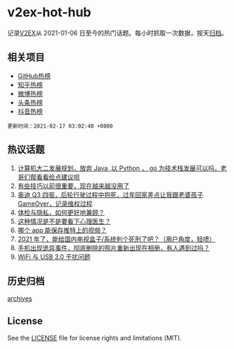 # v2ex-hot-hub

 记录[V2EX](https://www.v2ex.com/)从 2021-01-06 日至今的热门话题。每小时抓取一次数据，按天[归档](archives)。
 
 ## 相关项目

- [GitHub热榜](https://github.com/lonnyzhang423/github-hot-hub)
- [知乎热榜](https://github.com/lonnyzhang423/zhihu-hot-hub)
- [微博热榜](https://github.com/lonnyzhang423/weibo-hot-hub)
- [头条热榜](https://github.com/lonnyzhang423/toutiao-hot-hub)
- [抖音热榜](https://github.com/lonnyzhang423/douyin-hot-hub)


 `更新时间：2021-02-17 03:02:40 +0800`

## 热议话题

1. [计算机大二发展规划，放弃 Java ,以 Python ， go 为技术栈发展可以吗，老哥们帮看看给点建议呗](https://www.v2ex.com/t/753564)
1. [有些技巧以前很重要，现在越来越没用了](https://www.v2ex.com/t/753483)
1. [奥迪 Q3 四驱，后轮行驶过程中抱死，过年回家差点让我跟老婆孩子 GameOver，记录维权过程](https://www.v2ex.com/t/753572)
1. [体检与隐私，如何更好地兼顾？](https://www.v2ex.com/t/753499)
1. [这种情况是不是要看下心理医生？](https://www.v2ex.com/t/753575)
1. [哪个 app 能保存推特上的视频？](https://www.v2ex.com/t/753518)
1. [2021 年了，能给国内电视盒子/系统判个死刑了吧？（用户角度，轻喷）](https://www.v2ex.com/t/753546)
1. [手机出现诡异事件，彻底删除的照片重新出现在相册，有人遇到过吗？](https://www.v2ex.com/t/753549)
1. [WiFi 与 USB 3.0 干扰问题](https://www.v2ex.com/t/753485)

## 历史归档

[archives](archives)

## License

See the [LICENSE](LICENSE) file for license rights and limitations (MIT).
